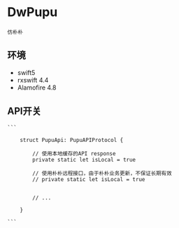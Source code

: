 # DwPupu

    仿朴朴

## 环境

* swift5
* rxswift 4.4
* Alamofire 4.8

## API开关

    ```

        struct PupuApi: PupuAPIProtocol {

            // 使用本地缓存的API response
            private static let isLocal = true

            // 使用朴朴远程接口，由于朴朴业务更新，不保证长期有效
            // private static let isLocal = true


            // ...

        }

    ```
